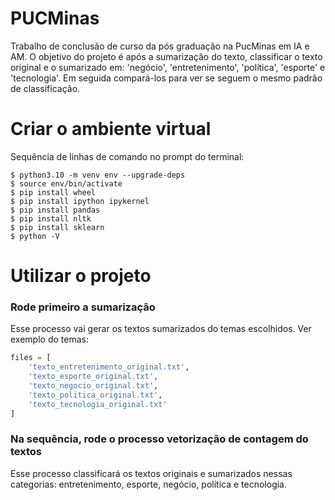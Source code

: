 # PUCMinas

Trabalho de conclusão de curso da pós graduação na PucMinas em IA e AM.
O objetivo do projeto é após a sumarização do texto, classificar o texto original e o sumarizado em:
'negócio', 'entretenimento', 'política', 'esporte' e 'tecnologia'.
Em seguida compará-los para ver se seguem o mesmo padrão de classificação.

# Criar o ambiente virtual

Sequência de linhas de comando no prompt do terminal:

```linux
$ python3.10 -m venv env --upgrade-deps
$ source env/bin/activate
$ pip install wheel
$ pip install ipython ipykernel
$ pip install pandas
$ pip install nltk
$ pip install sklearn
$ python -V
```

# Utilizar o projeto

### Rode primeiro a sumarização

Esse processo vai gerar os textos sumarizados do temas escolhidos. Ver exemplo do temas:

```python
files = [
    'texto_entretenimento_original.txt',
    'texto_esporte_original.txt',
    'texto_negocio_original.txt',
    'texto_politica_original.txt',
    'texto_tecnologia_original.txt'
]
```

### Na sequência, rode o processo vetorização de contagem do textos

Esse processo classificará os textos originais e sumarizados nessas categorias: entretenimento, esporte, negócio, política e tecnologia.
